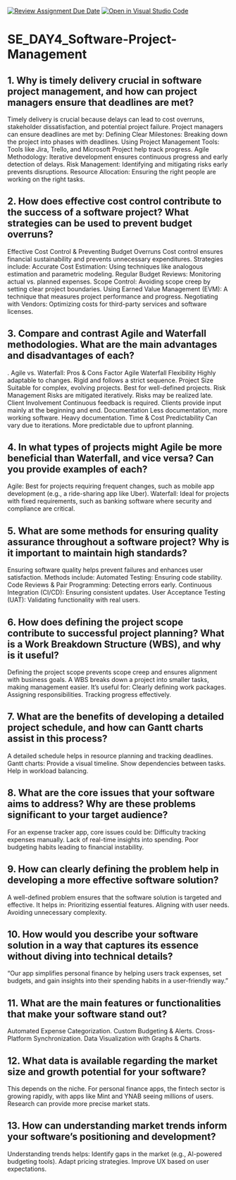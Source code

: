 [![Review Assignment Due Date](https://classroom.github.com/assets/deadline-readme-button-22041afd0340ce965d47ae6ef1cefeee28c7c493a6346c4f15d667ab976d596c.svg)](https://classroom.github.com/a/9pw6JKcu)
[![Open in Visual Studio Code](https://classroom.github.com/assets/open-in-vscode-2e0aaae1b6195c2367325f4f02e2d04e9abb55f0b24a779b69b11b9e10269abc.svg)](https://classroom.github.com/online_ide?assignment_repo_id=18523512&assignment_repo_type=AssignmentRepo)
# SE_DAY4_Software-Project-Management
## 1. Why is timely delivery crucial in software project management, and how can project managers ensure that deadlines are met?
Timely delivery is crucial because delays can lead to cost overruns, stakeholder dissatisfaction, and potential project failure. Project managers can ensure deadlines are met by:
Defining Clear Milestones: Breaking down the project into phases with deadlines.
Using Project Management Tools: Tools like Jira, Trello, and Microsoft Project help track progress.
Agile Methodology: Iterative development ensures continuous progress and early detection of delays.
Risk Management: Identifying and mitigating risks early prevents disruptions.
Resource Allocation: Ensuring the right people are working on the right tasks.

## 2. How does effective cost control contribute to the success of a software project? What strategies can be used to prevent budget overruns?
 Effective Cost Control & Preventing Budget Overruns
Cost control ensures financial sustainability and prevents unnecessary expenditures. Strategies include:
Accurate Cost Estimation: Using techniques like analogous estimation and parametric modeling.
Regular Budget Reviews: Monitoring actual vs. planned expenses.
Scope Control: Avoiding scope creep by setting clear project boundaries.
Using Earned Value Management (EVM): A technique that measures project performance and progress.
Negotiating with Vendors: Optimizing costs for third-party services and software licenses.

## 3. Compare and contrast Agile and Waterfall methodologies. What are the main advantages and disadvantages of each?
. Agile vs. Waterfall: Pros & Cons
Factor     	           Agile	                                          Waterfall
Flexibility   	     Highly adaptable to changes.	                  Rigid and follows a strict sequence.
Project Size	       Suitable for complex, evolving projects.	      Best for well-defined projects.
Risk Management  	   Risks are mitigated iteratively.	               Risks may be realized late.
Client Involvement	  Continuous feedback is required.	              Clients provide input mainly at the beginning and end.
Documentation	        Less documentation, more working software.	      Heavy documentation.
Time & Cost Predictability	Can vary due to iterations.                	More predictable due to upfront planning.

## 4. In what types of projects might Agile be more beneficial than Waterfall, and vice versa? Can you provide examples of each?
Agile: Best for projects requiring frequent changes, such as mobile app development (e.g., a ride-sharing app like Uber).
Waterfall: Ideal for projects with fixed requirements, such as banking software where security and compliance are critical.

## 5. What are some methods for ensuring quality assurance throughout a software project? Why is it important to maintain high standards?
Ensuring software quality helps prevent failures and enhances user satisfaction. Methods include:
Automated Testing: Ensuring code stability.
Code Reviews & Pair Programming: Detecting errors early.
Continuous Integration (CI/CD): Ensuring consistent updates.
User Acceptance Testing (UAT): Validating functionality with real users.

## 6. How does defining the project scope contribute to successful project planning? What is a Work Breakdown Structure (WBS), and why is it useful?
Defining the project scope prevents scope creep and ensures alignment with business goals.
A WBS breaks down a project into smaller tasks, making management easier. It’s useful for:
Clearly defining work packages.
Assigning responsibilities.
Tracking progress effectively.

## 7. What are the benefits of developing a detailed project schedule, and how can Gantt charts assist in this process?
A detailed schedule helps in resource planning and tracking deadlines. Gantt charts:
Provide a visual timeline.
Show dependencies between tasks.
Help in workload balancing.

## 8. What are the core issues that your software aims to address? Why are these problems significant to your target audience?
For an expense tracker app, core issues could be:
Difficulty tracking expenses manually.
Lack of real-time insights into spending.
Poor budgeting habits leading to financial instability.

## 9. How can clearly defining the problem help in developing a more effective software solution?
A well-defined problem ensures that the software solution is targeted and effective. It helps in:
Prioritizing essential features.
Aligning with user needs.
Avoiding unnecessary complexity.

## 10. How would you describe your software solution in a way that captures its essence without diving into technical details?

“Our app simplifies personal finance by helping users track expenses, set budgets, and gain insights into their spending habits in a user-friendly way.”

## 11. What are the main features or functionalities that make your software stand out?
Automated Expense Categorization.
Custom Budgeting & Alerts.
Cross-Platform Synchronization.
Data Visualization with Graphs & Charts.

## 12. What data is available regarding the market size and growth potential for your software?
This depends on the niche. For personal finance apps, the fintech sector is growing rapidly, with apps like Mint and YNAB seeing millions of users. Research can provide more precise market stats.

## 13. How can understanding market trends inform your software’s positioning and development?
Understanding trends helps:
Identify gaps in the market (e.g., AI-powered budgeting tools).
Adapt pricing strategies.
Improve UX based on user expectations.
